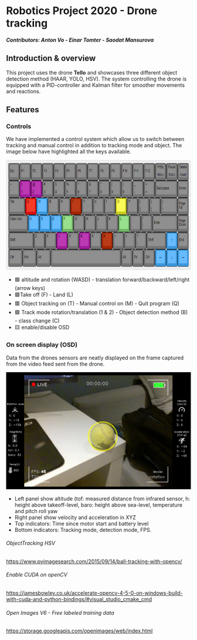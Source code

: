 # Robotics Project 2020 - Drone tracking
##### Contributors: Anton Vo - Einar Tomter - Saodat Mansurova

## Introduction & overview

This project uses the drone **Tello** and showcases three different object detection method (HAAR, YOLO, HSV).
The system controlling the drone is equipped with a PID-controller and Kalman filter for smoother movements and reactions.

## Features


### Controls

We have implemented a control system which allow us to switch between tracking and manual control in addition to tracking mode and object.
The image below have highlighted all the keys available.

<img src=/images/keyboardLayout.png height="300">

* :blue_square: altitude and rotation (WASD) - translation forward/backward/left/right (arrow keys)
* :green_square:Take off (F) - Land (L)
* :red_square: Object tracking on (T) - Manual control on (M) - Quit program (Q)
* :purple_square: Track mode rotation/translation (1 & 2) - Object detection method (B) - class change (C)
* :yellow_square: enable/disable OSD



### On screen display (OSD)

Data from the drones sensors are neatly displayed on the frame captured from the video feed sent from the drone.

![OSD](/images/OSD.png)

* Left panel show altitude (tof: measured distance from infrared sensor, h: height above takeoff-level, baro: height above sea-level, temperature and pitch roll yaw
* Right panel show velocity and acceleration in XYZ
* Top indicators: Time since motor start and battery level
* Bottom indicators: Tracking mode, detection mode, FPS.





###### ObjectTracking HSV
https://www.pyimagesearch.com/2015/09/14/ball-tracking-with-opencv/

###### Enable CUDA on openCV
https://jamesbowley.co.uk/accelerate-opencv-4-5-0-on-windows-build-with-cuda-and-python-bindings/#visual_studio_cmake_cmd 

###### Open Images V6 - Free labeled training data
https://storage.googleapis.com/openimages/web/index.html

